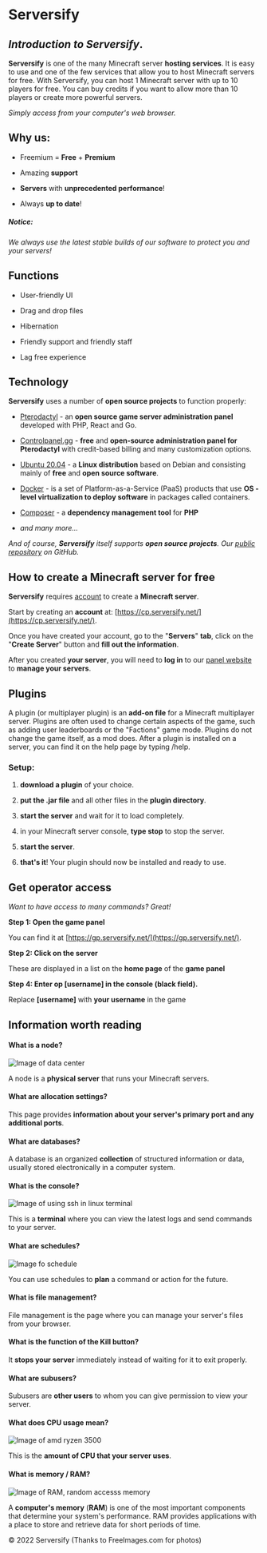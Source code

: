 # Serversify

## _Introduction to Serversify_.

**Serversify** is one of the many Minecraft server **hosting services**. It is easy to use and one of the few services that allow you to host Minecraft servers for free. With Serversify, you can host 1 Minecraft server with up to 10 players for free. You can buy credits if you want to allow more than 10 players or create more powerful servers.

_Simply access from your computer's web browser._

## Why us:

-  Freemium = **Free** + **Premium**
  
-  Amazing **support**
  
-  **Servers** with **unprecedented performance**!
  
-  Always **up to date**!
  

##### Notice:

_We always use the latest stable builds of our software to protect you and your servers!_

## Functions

-  User-friendly UI
  
-  Drag and drop files
  
-  Hibernation
  
-  Friendly support and friendly staff
  
-  Lag free experience
  

## Technology

**Serversify** uses a number of **open source projects** to function properly:

-  [Pterodactyl](https://pterodactyl.io/) - an **open source game server administration panel** developed with PHP, React and Go.
  
-  [Controlpanel.gg](https://pterodactyl.io/) - **free** and **open-source** **administration panel for Pterodactyl** with credit-based billing and many customization options.
  
-  [Ubuntu 20.04](https://ubuntu.com/) - a **Linux distribution** based on Debian and consisting mainly of **free** and **open source software**.
  
-  [Docker](https://docker.com/) - is a set of Platform-as-a-Service (PaaS) products that use **OS -level virtualization to deploy software** in packages called containers.
  
-  [Composer](https://getcomposer.org/) - a **dependency management tool** for **PHP**
  
-  _and many more..._
  

_And of course, **Serversify** itself supports **open source projects**. Our [public repository](https://github.com/Serversify) on GitHub._

## How to create a Minecraft server for free

**Serversify** requires [account](https://cp.serversify.net/register) to create a **Minecraft server**.

Start by creating an **account** at: [https://cp.serversify.net/](https://cp.serversify.net/).

Once you have created your account, go to the "**Servers**" **tab**, click on the "**Create Server**" button and **fill out the information**.

After you created **your server**, you will need to **log in** to our [panel website](https://gp.serversify.net/auth/login) to **manage your servers**.

## Plugins

A plugin (or multiplayer plugin) is an **add-on file** for a Minecraft multiplayer server. Plugins are often used to change certain aspects of the game, such as adding user leaderboards or the "Factions" game mode. Plugins do not change the game itself, as a mod does. After a plugin is installed on a server, you can find it on the help page by typing /help.

### Setup:

1. **download a plugin** of your choice.
  
2. **put the .jar file** and all other files in the **plugin directory**.
  
3. **start the server** and wait for it to load completely.
  
4. in your Minecraft server console, **type stop** to stop the server.
  
5. **start the server**.
  
6. **that's it**! Your plugin should now be installed and ready to use.
  

## Get operator access

_Want to have access to many commands? Great!_

**Step 1: Open the game panel**

You can find it at [https://gp.serversify.net/](https://gp.serversify.net/).

**Step 2: Click on the server**

These are displayed in a list on the **home page** of the **game panel**

**Step 4: Enter op [username] in the console (black field).**

Replace **[username]** with **your username** in the game

## Information worth reading

#### What is a node?

![Image of data center](https://images.freeimages.com/images/large-previews/fa0/serverroom-1242635.jpg)

A node is a **physical server** that runs your Minecraft servers.

#### What are allocation settings?

This page provides **information about your server's primary port and any additional ports**.

#### What are databases?

A database is an organized **collection** of structured information or data, usually stored electronically in a computer system.

#### What is the console?

![Image of using ssh in linux terminal](https://images.freeimages.com/images/large-previews/482/internet-1462453.jpg)

This is a **terminal** where you can view the latest logs and send commands to your server.

#### What are schedules?

![Image fo schedule](https://images.freeimages.com/images/large-previews/97f/calendar-series-4-1192550.jpg)

You can use schedules to **plan** a command or action for the future.

#### What is file management?

File management is the page where you can manage your server's files from your browser.

#### What is the function of the Kill button?

It **stops your server** immediately instead of waiting for it to exit properly.

#### What are subusers?

Subusers are **other users** to whom you can give permission to view your server.

#### What does CPU usage mean?

![Image of amd ryzen 3500](https://images.freeimages.com/images/large-previews/7d9/amd-athlon-64-1243341.jpg)

This is the **amount of CPU that your server uses**.

#### What is memory / RAM?

![Image of RAM, random accesss memory](https://images.freeimages.com/images/large-previews/9bc/ram-1515556.jpg)

A **computer's memory** (**RAM**) is one of the most important components that determine your system's performance. RAM provides applications with a place to store and retrieve data for short periods of time.

© 2022 Serversify (Thanks to FreeImages.com for photos)
